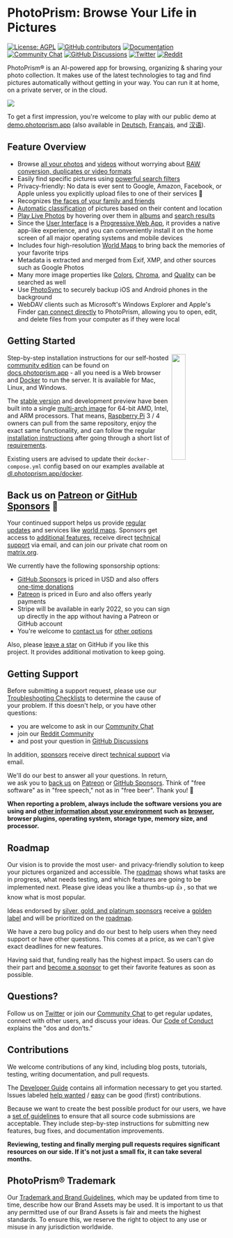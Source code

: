 PhotoPrism: Browse Your Life in Pictures
========================================

[![License: AGPL](https://img.shields.io/badge/license-AGPL-blue.svg)](https://docs.photoprism.app/license/)
[![GitHub contributors](https://img.shields.io/github/contributors/photoprism/photoprism.svg)](https://photoprism.app/team)
[![Documentation](https://img.shields.io/badge/read-the%20docs-4aa087.svg)](https://docs.photoprism.app/)
[![Community Chat](https://img.shields.io/badge/chat-on%20gitter-4aa087.svg)](https://gitter.im/browseyourlife/community)
[![GitHub Discussions](https://img.shields.io/badge/ask-%20on%20github-4d6a91.svg)](https://github.com/photoprism/photoprism/discussions)
[![Twitter](https://img.shields.io/badge/follow-@photoprism_app-00acee.svg)](https://twitter.com/photoprism_app)
[![Reddit](https://img.shields.io/badge/join-/r/photoprism-EC5800.svg)](https://www.reddit.com/r/photoprism/)

PhotoPrism® is an AI-powered app for browsing, organizing & sharing your photo collection.
It makes use of the latest technologies to tag and find pictures automatically without getting in your way.
You can run it at home, on a private server, or in the cloud.

![](https://dl.photoprism.app/img/ui/desktop-1000px.jpg)

To get a first impression, you're welcome to play with our public demo at [demo.photoprism.app](https://demo.photoprism.app/) 
(also available in [Deutsch](https://demo-de.photoprism.app/), [Français](https://demo-fr.photoprism.app/), and [汉语](https://demo-zh.photoprism.app/)).

## Feature Overview ##

* Browse [all your photos](https://docs.photoprism.app/user-guide/organize/browse/) and [videos](https://demo.photoprism.app/videos) without worrying about [RAW conversion, duplicates or video formats](https://docs.photoprism.app/user-guide/settings/library/)
* Easily find specific pictures using [powerful search filters](https://demo.photoprism.app/browse?view=cards&q=flower%20color%3Ared)
* Privacy-friendly: No data is ever sent to Google, Amazon, Facebook, or Apple unless you explicitly upload files to one of their services 🔐
* Recognizes [the faces of your family and friends](https://demo.photoprism.app/people)
* [Automatic classification](https://demo.photoprism.app/labels) of pictures based on their content and location
* [Play Live Photos](https://demo.photoprism.app/live) by hovering over them in [albums](https://demo.photoprism.app/albums) and [search results](https://demo.photoprism.app/browse?view=cards&q=type%3Alive)
* Since the [User Interface](https://demo.photoprism.app/) is a [Progressive Web App](https://developer.mozilla.org/en-US/docs/Web/Progressive_web_apps),
  it provides a native app-like experience, and you can conveniently install it on the home screen of all major operating systems and mobile devices
* Includes four high-resolution [World Maps](https://demo.photoprism.app/places) to bring back the memories of your favorite trips
* Metadata is extracted and merged from Exif, XMP, and other sources such as Google Photos
* Many more image properties like [Colors](https://demo.photoprism.app/browse?view=cards&q=color:red), [Chroma](https://demo.photoprism.app/browse?view=cards&q=mono%3Atrue), and [Quality](https://demo.photoprism.app/review) can be searched as well
* Use [PhotoSync](https://www.photosync-app.com/) to securely backup iOS and Android phones in the background
* WebDAV clients such as Microsoft's Windows Explorer and Apple's Finder [can connect directly](https://docs.photoprism.app/user-guide/sync/webdav/) to PhotoPrism, allowing you to open, edit, and delete files from your computer as if they were local

## Getting Started ##
<img align="right" width="25%" src="https://photoprism.app/user/pages/01.home/03._screenshots/iphone-maps-hybrid-540px.png">

Step-by-step installation instructions for our self-hosted [community edition](https://photoprism.app/get) can be found 
on [docs.photoprism.app](https://docs.photoprism.app/getting-started/) -
all you need is a Web browser and [Docker](https://docs.docker.com/get-docker/) to run the server. 
It is available for Mac, Linux, and Windows.

The [stable version](https://docs.photoprism.app/release-notes/) and development 
preview have been built into a single [multi-arch image](https://hub.docker.com/r/photoprism/photoprism) for 64-bit AMD, Intel,
and ARM processors. That means, [Raspberry Pi](https://docs.photoprism.app/getting-started/raspberry-pi/) 3 / 4 owners can pull 
from the same repository, enjoy the exact same functionality, and can follow the regular 
[installation instructions](https://docs.photoprism.app/getting-started/docker-compose/) 
after going through a short list of [requirements](https://docs.photoprism.app/getting-started/raspberry-pi/).

Existing users are advised to update their `docker-compose.yml` config based on our examples
available at [dl.photoprism.app/docker](https://dl.photoprism.app/docker/).

## Back us on [Patreon](https://www.patreon.com/photoprism) or [GitHub Sponsors](https://github.com/sponsors/photoprism) 🎄 ##

Your continued support helps us provide [regular updates](https://docs.photoprism.app/release-notes/)
and services like [world maps](https://demo.photoprism.app/places).
Sponsors get access to [additional features](https://github.com/photoprism/photoprism/issues?q=label%3Asponsor-feature),
receive direct [technical support](https://photoprism.app/contact) via email, and can join our private chat room 
on [matrix.org](https://matrix.org/).

We currently have the following sponsorship options:

- [GitHub Sponsors](https://github.com/sponsors/photoprism) is priced in USD and also offers [one-time donations](https://github.com/sponsors/photoprism?frequency=one-time)
- [Patreon](https://www.patreon.com/photoprism) is priced in Euro and also offers yearly payments
- Stripe will be available in early 2022, so you can sign up directly in the app without having a Patreon or GitHub account
- You're welcome to [contact us](https://photoprism.app/contact) for [other options](SPONSORS.md#crypto-wallets)

Also, please [leave a star](https://github.com/photoprism/photoprism/stargazers) on GitHub if you like this project.
It provides additional motivation to keep going.

## Getting Support ##

Before submitting a support request, please use our [Troubleshooting Checklists](https://docs.photoprism.app/getting-started/troubleshooting/)
to determine the cause of your problem. If this doesn't help, or you have other questions:

- you are welcome to ask in our [Community Chat](https://gitter.im/browseyourlife/community)
- join our [Reddit Community](https://www.reddit.com/r/photoprism/)
- and post your question in [GitHub Discussions](https://github.com/photoprism/photoprism/discussions)

In addition, [sponsors](https://github.com/photoprism/photoprism/blob/develop/SPONSORS.md) receive direct
[technical support](https://photoprism.app/contact) via email.

We'll do our best to answer all your questions. In return, we ask you to [back us](https://docs.photoprism.app/funding/) 
on [Patreon](https://www.patreon.com/photoprism) or [GitHub Sponsors](https://github.com/sponsors/photoprism).
Think of "free software" as in "free speech," not as in "free beer". Thank you! 💜

**When reporting a problem, always include the software versions you are using and [other information about your environment](https://github.com/photoprism/photoprism/blob/develop/.github/ISSUE_TEMPLATE/bug_report.md) such as [browser](https://docs.photoprism.app/getting-started/troubleshooting/browsers/), browser plugins, operating system, storage type, memory size, and processor.**

## Roadmap ##

Our vision is to provide the most user- and privacy-friendly solution to keep your pictures organized and accessible.
The [roadmap](https://github.com/photoprism/photoprism/projects/5) shows what tasks are in progress, 
what needs testing, and which features are going to be implemented next.
Please give ideas you like a thumbs-up 👍  , so that we know what is most popular.

Ideas endorsed by [silver, gold, and platinum sponsors](SPONSORS.md) receive a [golden label](https://github.com/photoprism/photoprism/issues?q=is%3Aissue+is%3Aopen+label%3Asponsor)
and will be prioritized on the [roadmap](https://github.com/photoprism/photoprism/projects/5).

We have a zero bug policy and do our best to help users when they need support or have other questions.
This comes at a price, as we can't give exact deadlines for new features.

Having said that, funding really has the highest impact. So users can do their part and
[become a sponsor](https://docs.photoprism.app/funding/) to get their favorite features as soon as possible.

## Questions?

Follow us on [Twitter](https://twitter.com/photoprism_app) or join our [Community Chat](https://gitter.im/browseyourlife/community)
to get regular updates, connect with other users, and discuss your ideas.
Our [Code of Conduct](CODE_OF_CONDUCT.md) explains the "dos and don’ts."

## Contributions ##

We welcome contributions of any kind, including blog posts, tutorials, testing, writing documentation, and pull requests.

The [Developer Guide](https://docs.photoprism.app/developer-guide/) contains all information
necessary to get you started.
Issues labeled [help wanted](https://github.com/photoprism/photoprism/labels/help%20wanted) /
[easy](https://github.com/photoprism/photoprism/labels/easy) can be good (first) contributions.

Because we want to create the best possible product for our users,
we have a [set of guidelines](https://docs.photoprism.app/developer-guide/pull-requests)
to ensure that all source code submissions are acceptable.
They include step-by-step instructions for submitting new features,
bug fixes, and documentation improvements.

**Reviewing, testing and finally merging pull requests requires significant resources
on our side. If it's not just a small fix, it can take several months.**

## PhotoPrism® Trademark ##

Our [Trademark and Brand Guidelines](https://photoprism.app/trademark), which may be updated 
from time to time, describe how our Brand Assets may be used. It is important to us that any 
permitted use of our Brand Assets is fair and meets the highest standards. To ensure this, 
we reserve the right to object to any use or misuse in any jurisdiction worldwide.
